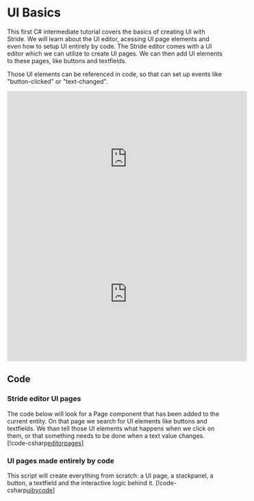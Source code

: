 # UI Basics

This first C# intermediate tutorial covers the basics of creating UI with Stride. We will learn about the UI editor, acessing UI page elements and even how to setup UI entirely by code. The Stride editor comes with a UI editor which we can utilize to create UI pages. We can then add UI elements to these pages, like buttons and textfields.

Those UI elements can be referenced in code, so that can set up events like "button-clicked" or "text-changed". 

<iframe width="560" height="315" src="https://www.youtube.com/embed/rB5duwfs1mU" frameborder="0" allow="accelerometer; autoplay; encrypted-media; gyroscope; picture-in-picture" allowfullscreen></iframe> 
<iframe width="560" height="315" src="https://www.youtube.com/embed/NnnbHn9LQUU" frameborder="0" allow="accelerometer; autoplay; encrypted-media; gyroscope; picture-in-picture" allowfullscreen></iframe>

## Code
### Stride editor UI pages
The code below will look for a Page component that has been added to the current entity. On that page we search for UI elements like buttons and textfields. We than tell those UI elements what happens when we click on them, or that something needs to be done when a text value changes.
[!code-csharp[editorpages](..\..\..\..\stride\samples\Tutorials\CSharpIntermediate\CSharpIntermediate\CSharpIntermediate.Game\01_UI-Basics\UIByEditor.cs)]

### UI pages made entirely by code
This script will create everything from scratch: a UI page, a stackpanel, a button, a textfield and the interactive logic behind it.
[!code-csharp[uibycode](..\..\..\..\stride\samples\Tutorials\CSharpIntermediate\CSharpIntermediate\CSharpIntermediate.Game\01_UI-Basics\UIByCode.cs)]
